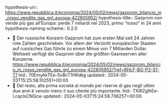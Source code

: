 hypothesis-uri:: https://www.repubblica.it/economia/2024/05/02/news/gazprom_bilancio_in_rosso_vendite_gas_gnl_europa-422805952/
hypothesis-title:: Gazprom non vende più gas all’Europa: perde 7 miliardi nel 2023, primo “rosso” in 24 anni
hypothesis-naming-scheme:: 0.2.0

- 📝 Der russische Konzern Gazprom hat zum ersten Mal seit 24 Jahren rote Zahlen geschrieben. Vor allem der Verzicht europäischer Staaten auf russisches Gas führte zu einem Minus von 7 Milliarden Dollar. Weltweit verfügt die Gazprom über die größten Gasreserven aller Konzerne. https://www.repubblica.it/economia/2024/05/02/news/gazprom_bilancio_in_rosso_vendite_gas_gnl_europa-422805952/?ref=RHLF-BG-P2-S1-T1
  hid:: 70EmyAkTEe-SvBcT1HKdkg
  updated:: 2024-05-03T15:25:58.102551+00:00
- 📌 Del resto, alla prima società al mondo per riserve di gas negli ultimi due anni è venuto meno il suo cliente più importante.
  hid:: TXiRZglhEe-LcqclsCNQcw
  updated:: 2024-05-03T15:24:58.736257+00:00